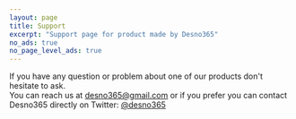 ```yaml
---
layout: page
title: Support
excerpt: "Support page for product made by Desno365"
no_ads: true
no_page_level_ads: true
---
```


If you have any question or problem about one of our products don't hesitate to ask.<br>
You can reach us at <a href="mailto:{{ site.owner.email }}" title="Send a mail to {{ site.owner.name}}" target="_blank">desno365@gmail.com</a> or if you prefer you can contact Desno365 directly on Twitter: <a href="https://twitter.com/{{ site.owner.twitter }}" title="{{ site.owner.name}} on Twitter" target="_blank">@desno365</a>
